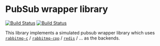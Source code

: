 # PubSub wrapper library

[![Build Status](https://travis-ci.com/drivextech/pubsub.svg?branch=master)](https://travis-ci.com/drivextech/pubsub)
[![Build Status](https://api.cirrus-ci.com/github/drivextech/pubsub.svg)](https://cirrus-ci.com/github/drivextech/pubsub)

This library implements a simulated pubsub wrapper library which uses [`rabbitmq-c`](https://github.com/alanxz/rabbitmq-c) / [`rabbitmq-cpp`](https://github.com/drivextech/amqpcpp) / [`redis`](https://github.com/antirez/redis) / ... as the backends.

